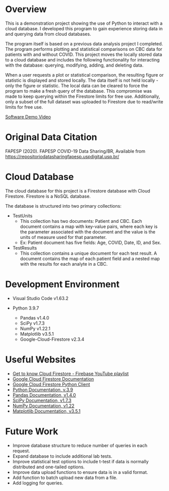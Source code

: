 # Overview

This is a demonstration project showing the use of Python to interact with a cloud database. I developed this program to gain experience storing data in and querying data from cloud databases. 

The program itself is based on a previous data analysis project I completed. The program performs plotting and statistical comparisons on CBC data for patients with and without COVID. This project moves the locally stored data to a cloud database and includes the following functionality for interacting with the database: querying, modifying, adding, and deleting data. 

When a user requests a plot or statistical comparison, the resulting figure or statistic is displayed and stored locally. The data itself is not held locally - only the figure or statistic. The local data can be cleared to force the program to make a fresh query of the database. This compromise was made to keep querying within the Firestore limits for free use. Additionally, only a subset of the full dataset was uploaded to Firestore due to read/write limits for free use.

[Software Demo Video](http://youtube.link.goes.here)

# Original Data Citation

FAPESP (2020). FAPESP COVID-19 Data Sharing/BR, Available from https://repositoriodatasharingfapesp.uspdigital.usp.br/

# Cloud Database

The cloud database for this project is a Firestore database with Cloud Firestore. Firestore is a NoSQL database.

The database is structured into two primary collections: 
* TestUnits
    * This collection has two documents: Patient and CBC. Each document contains a map with key-value pairs, where each key is the parameter associated with the document and the value is the units of measure used for that parameter.
    * Ex: Patient document has five fields: Age, COVID, Date, ID, and Sex.
* TestResults
    * This collection contains a unique document for each test result. A document contains the map of each patient field and a nested map with the results for each analyte in a CBC.

# Development Environment

* Visual Studio Code v1.63.2

* Python 3.9.7
    * Pandas v1.4.0
    * SciPy v1.7.3
    * NumPy v1.22.1
    * Matplotlib v3.5.1
    * Google-Cloud-Firestore v2.3.4

# Useful Websites

* [Get to know Cloud Firestore - Firebase YouTube playlist](https://youtube.com/playlist?list=PLl-K7zZEsYLluG5MCVEzXAQ7ACZBCuZgZ)
* [Google Cloud Firestore Documentation](https://cloud.google.com/firestore/docs)
* [Google Cloud Firestore Python Client](https://googleapis.dev/python/firestore/latest/index.html)
* [Python Documentation, v.3.9](https://docs.python.org/3.9/)
* [Pandas Documentation, v1.4.0](https://pandas.pydata.org/docs/index.html)
* [SciPy Documentation, v1.7.3](https://docs.scipy.org/doc/scipy/index.html#)
* [NumPy Documentation, v1.22](https://numpy.org/doc/stable/)
* [Matplotlib Documentation, v3.5.1](https://matplotlib.org/stable/index.html)

# Future Work

* Improve database structure to reduce number of queries in each request.
* Expand database to include additional lab tests.
* Improve statistical test options to include t-test if data is normally distributed and one-tailed options.
* Improve data upload functions to ensure data is in a valid format.
* Add function to batch upload new data from a file.
* Add logging for queries.